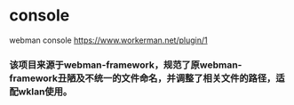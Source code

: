 # console
webman console
https://www.workerman.net/plugin/1

### 该项目来源于webman-framework，规范了原webman-framework丑陋及不统一的文件命名，并调整了相关文件的路径，适配wklan使用。
